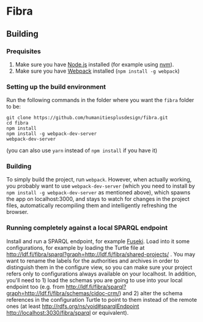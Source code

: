 # Fibra

## Building

### Prequisites

 1. Make sure you have [Node.js](https://nodejs.org/en/) installed (for example using [nvm](https://github.com/creationix/nvm)).
 1. Make sure you have [Webpack](https://webpack.js.org/) installed (`npm install -g webpack`)

### Setting up the build environment

Run the following commands in the folder where you want the `fibra` folder to be:

```shell
git clone https://github.com/humanitiesplusdesign/fibra.git
cd fibra
npm install
npm install -g webpack-dev-server
webpack-dev-server
```

(you can also use `yarn` instead of `npm install` if you have it)

### Building

To simply build the project, run `webpack`. However, when actually working, you probably want to use `webpack-dev-server` (which you need to install by `npm install -g webpack-dev-server` as mentioned above), which spawns the app on localhost:3000, and stays to watch for changes in the project files, automatically recompiling them and intelligently refreshing the browser.

### Running completely against a local SPARQL endpoint

Install and run a SPARQL endpoint, for example [Fuseki](https://jena.apache.org/documentation/fuseki2/). Load into it some configurations, for example by loading the Turtle file at http://ldf.fi/fibra/sparql?graph=http://ldf.fi/fibra/shared-projects/ . You may want to rename the labels for the authorities and archives in order to distinguish them in the configure view, so you can make sure your project refers only to configurations always available on your localhost. In addition, you'll need to 1) load the schemas you are going to use into your local endpoint too (e.g. from http://ldf.fi/fibra/sparql?graph=http://ldf.fi/fibra/schemas/cidoc-crm/) and 2) alter the schema references in the configuration Turtle to point to them instead of the remote ones (at least <http://rdfs.org/ns/void#sparqlEndpoint> <http://localhost:3030/fibra/sparql> or equivalent).
